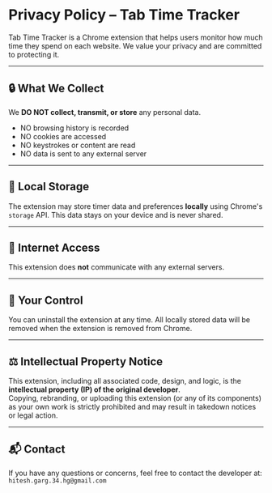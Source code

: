 # Privacy Policy – Tab Time Tracker

Tab Time Tracker is a Chrome extension that helps users monitor how much time they spend on each website. We value your privacy and are committed to protecting it.

---

## 🔒 What We Collect

We **DO NOT collect, transmit, or store** any personal data.

- NO browsing history is recorded  
- NO cookies are accessed  
- NO keystrokes or content are read  
- NO data is sent to any external server  

---

## 💾 Local Storage

The extension may store timer data and preferences **locally** using Chrome's `storage` API. This data stays on your device and is never shared.

---

## 📡 Internet Access

This extension does **not** communicate with any external servers.

---

## 🧑 Your Control

You can uninstall the extension at any time. All locally stored data will be removed when the extension is removed from Chrome.

---

## ⚖️ Intellectual Property Notice

This extension, including all associated code, design, and logic, is the **intellectual property (IP) of the original developer**.  
Copying, rebranding, or uploading this extension (or any of its components) as your own work is strictly prohibited and may result in takedown notices or legal action.

---

## 📬 Contact

If you have any questions or concerns, feel free to contact the developer at: `hitesh.garg.34.hg@gmail.com`

